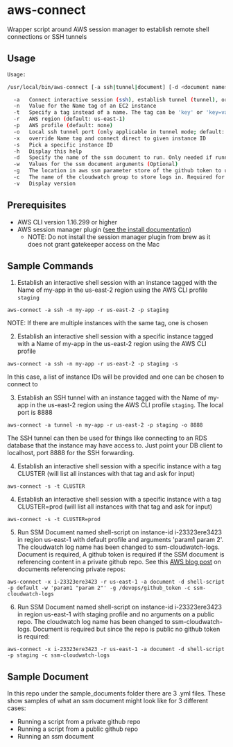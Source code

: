 # aws-connect

Wrapper script around AWS session manager to establish remote shell connections or SSH tunnels

## Usage

```bash
Usage:

/usr/local/bin/aws-connect [-a ssh|tunnel|document] [-d <document name>] [-c <document parameters>] [-g <github access token location>] [-n <instance name>|-t <instance tag>] [-r <region>] [-p <profile name>] [-o <port>] [-x <instance id>] [-s] [-h] [-v]

  -a   Connect interactive session (ssh), establish tunnel (tunnel), or run an ssm document (document) on an instance (default: ssh)
  -n   Value for the Name tag of an EC2 instance
  -t   Specify a tag instead of a name. The tag can be 'key' or 'key=value'
  -r   AWS region (default: us-east-1)
  -p   AWS profile (default: none)
  -o   Local ssh tunnel port (only applicable in tunnel mode; default: 9999)
  -x   override Name tag and connect direct to given instance ID
  -s   Pick a specific instance ID
  -h   Display this help
  -d   Specify the name of the ssm document to run. Only needed if running ssm document action.
  -w   Values for the ssm document arguments (Optional)
  -g   The location in aws ssm parameter store of the github token to use (Optional)
  -c   The name of the cloudwatch group to store logs in. Required for running documents, defaults to aws-connect
  -v   Display version
  ```

## Prerequisites

* AWS CLI version 1.16.299 or higher
* AWS session manager plugin ([see the install documentation](https://docs.aws.amazon.com/systems-manager/latest/userguide/session-manager-working-with-install-plugin.html))
  * NOTE: Do not install the session manager plugin from brew as it does not grant gatekeeper access on the Mac

## Sample Commands

1. Establish an interactive shell session with an instance tagged with the Name of my-app in the us-east-2 region using the AWS CLI profile `staging`

`aws-connect -a ssh -n my-app -r us-east-2 -p staging`

NOTE: If there are multiple instances with the same tag, one is chosen

2. Establish an interactive shell session with a specific instance tagged with a Name of my-app in the us-east-2 region using the AWS CLI profile

`aws-connect -a ssh -n my-app -r us-east-2 -p staging -s`

In this case, a list of instance IDs will be provided and one can be chosen to connect to

3. Establish an SSH tunnel with an instance tagged with the Name of my-app in the us-east-2 region using the AWS CLI profile `staging`. The local port is 8888

`aws-connect -a tunnel -n my-app -r us-east-2 -p staging -o 8888`

The SSH tunnel can then be used for things like connecting to an RDS database that the instance may have access to. Just point your DB client to localhost, port 8888 for the SSH forwarding.

4. Establish an interactive shell session with a specific instance with a tag CLUSTER (will list all instances with that tag and ask for input)

`aws-connect -s -t CLUSTER`

4. Establish an interactive shell session with a specific instance with a tag CLUSTER=prod (will list all instances with that tag and ask for input)

`aws-connect -s -t CLUSTER=prod`

5. Run SSM Document named shell-script on instance-id i-23323ere3423 in region us-east-1 with default profile and arguments 'param1 param 2'. The cloudwatch log name has been changed to ssm-cloudwatch-logs. Document is required, A github token is required if the SSM document is referencing content in a private github repo. See this [AWS blog post](https://aws.amazon.com/blogs/mt/run-scripts-stored-in-private-or-public-github-repositories-using-amazon-ec2-systems-manager/) on documents referencing private repos: 

`aws-connect -x i-23323ere3423 -r us-east-1 -a document -d shell-script -p default -w 'param1 "param 2"' -g /devops/github_token -c ssm-cloudwatch-logs` 

6. Run SSM Document named shell-script on instance-id i-23323ere3423 in region us-east-1 with staging profile and no arguments on a public repo. The cloudwatch log name has been changed to ssm-cloudwatch-logs. Document is required but since the repo is public no github token is required: 

`aws-connect -x i-23323ere3423 -r us-east-1 -a document -d shell-script -p staging -c ssm-cloudwatch-logs` 

## Sample Document

In this repo under the sample_documents folder there are 3 .yml files. These show samples of what an ssm document might look like for 3 different cases:
- Running a script from a private github repo
- Running a script from a public github repo
- Running an ssm document
